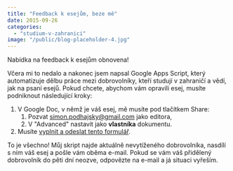 ```yaml
---
title: "Feedback k esejům, beze mě"
date: 2015-09-26
categories:
  - "studium-v-zahranici"
image: "/public/blog-placeholder-4.jpg"
---
```


Nabídka na feedback k esejům obnovena!

Včera mi to nedalo a nakonec jsem napsal Google Apps Script, který automatizuje dělbu práce mezi dobrovolníky, kteří studují v zahraničí a vědí, jak na psaní esejů. Pokud chcete, abychom vám opravili esej, musíte podniknout následující kroky:

1. V Google Doc, v němž je váš esej, mě musíte pod tlačítkem Share:
   1. Pozvat simon.podhajsky@gmail.com jako editora,
   2. V "Advanced" nastavit jako **vlastníka** dokumentu.
2. Musíte [vyplnit a odeslat tento formulář](https://docs.google.com/forms/d/1e3XcyJzk7x8D1ZltksAYyFspkSr4tXwSTCakv2eM0xw/viewform).

To je všechno! Můj skript najde aktuálně nevytíženého dobrovolníka, nasdílí s ním váš esej a pošle vám oběma e-mail. Pokud se vám váš přidělený dobrovolník do pěti dní neozve, odpovězte na e-mail a já situaci vyřeším.

